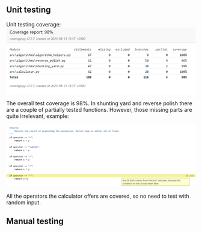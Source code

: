## Unit testing

Unit testing coverage: 
![coverage report](https://github.com/ksuominen/scientific-calculator/blob/master/documentation/Graph/coverage_report.png)

The overall test coverage is 98%. In shunting yard and reverse polish there are a couple of partially tested functions. However, those missing parts are quite irrelevant, example: 

![example of partial testing](https://github.com/ksuominen/scientific-calculator/blob/master/documentation/Graph/example_from_coverage_report.png)

All the operators the calculator offers are covered, so no need to test with random input.

## Manual testing